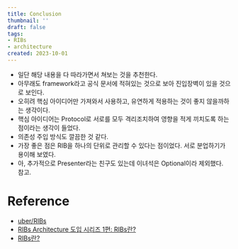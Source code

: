 ```yaml
---
title: Conclusion
thumbnail: ''
draft: false
tags:
- RIBs
- architecture
created: 2023-10-01
---
```


* 일단 해당 내용을 다 따라가면서 쳐보는 것을 추천한다.
* 아무래도 framework라고 공식 문서에 적혀있는 것으로 보아 진입장벽이 있을 것으로 보인다.
* 오히려 핵심 아이디어만 가져와서 사용하고, 유연하게 적용하는 것이 좋지 않을까하는 생각이다.
* 핵심 아이디어는 Protocol로 서로를 모두 격리조치하여 영향을 적게 끼치도록 하는 점이라는 생각이 들었다.
* 의존성 주입 방식도 깔끔한 것 같다.
* 가장 좋은 점은 RIB을 하나의 단위로 관리할 수 있다는 점이었다. 서로 분업하기가 용이해 보였다.
* 아, 추가적으로 Presenter라는 친구도 있는데 이녀석은 Optional이라 제외했다. 참고.

# Reference

* [uber/RIBs](https://github.com/uber/RIBs)
* [RIBs Architecture 도입 시리즈 1편: RIBs란?](https://blog.mathpresso.com/1-ios-ribs-architecture-af9834956daf)
* [RIBs란?](https://zeddios.tistory.com/937)
